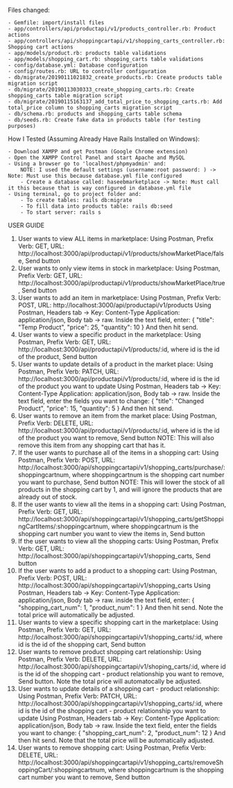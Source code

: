 Files changed:

    - Gemfile: import/install files
    - app/controllers/api/productapi/v1/products_controller.rb: Product actions
    - app/controllers/api/shoppingcartapi/v1/shopping_carts_controller.rb: Shopping cart actions
    - app/models/product.rb: products table validations
    - app/models/shopping_cart.rb: shopping_carts table validations
    - config/database.yml: Database configuration
    - config/routes.rb: URL to controller configuration
    - db/migrate/20190111021832_create_products.rb: Create products table migration script
    - db/migrate/20190113030333_create_shopping_carts.rb: Create shopping_carts table migration script
    - db/migrate/20190115163137_add_total_price_to_shopping_carts.rb: Add total_price column to shopping_carts migration script
    - db/schema.rb: products and shopping_carts table schema
    - db/seeds.rb: Create fake data in products table (for testing purposes)

How I Tested (Assuming Already Have Rails Installed on Windows):

    - Download XAMPP and get Postman (Google Chrome extension)
    - Open the XAMPP Control Panel and start Apache and MySQL
    - Using a browser go to 'localhost/phpmyadmin' and:
        NOTE: I used the default settings (username:root password: ) -> Note: Must use this because database.yml file configured
        - Create a database called: haseebmarketplace -> Note: Must call it this because that is way configured in database.yml file
    - Using terminal, go to project folder and:
        - To create tables: rails db:migrate
        - To fill data into products table: rails db:seed
        - To start server: rails s

USER GUIDE
1.	 User wants to view ALL items in marketplace:
Using Postman, Prefix Verb: GET, URL: http://localhost:3000/api/productapi/v1/products/showMarketPlace/false, Send button
2.	 User wants to only view items in stock in marketplace:
Using Postman, Prefix Verb: GET, URL: http://localhost:3000/api/productapi/v1/products/showMarketPlace/true, Send button
3.	 User wants to add an item in marketplace:
     	Using Postman, Prefix Verb: POST, URL: http://localhost:3000/api/productapi/v1/products
Using Postman, Headers tab -> Key: Content-Type Application: application/json, Body tab ->    raw. Inside the text field, enter:
    	 {
        		 "title": "Temp Product",
        		 "price": 25,
         		"quantity": 10
    	 }
     	 And then hit send.
4.	 User wants to view a specific product in the marketplace:
Using Postman, Prefix Verb: GET, URL: http://localhost:3000/api/productapi/v1/products/:id, where id is the id of the product, Send button
5.	 User wants to update details of a product in the market place:
Using Postman, Prefix Verb: PATCH, URL: http://localhost:3000/api/productapi/v1/products/:id, where id is the id of the product you want to update
Using Postman, Headers tab -> Key: Content-Type Application: application/json, Body tab -> raw. Inside the text field, enter the fields you want to change:
{
        		 "title": "Changed Product",
      		 "price": 15,
      		 "quantity": 5
    	  }
     	 And then hit send.
6.	 User wants to remove an item from the market place:
Using Postman, Prefix Verb: DELETE, URL: http://localhost:3000/api/productapi/v1/products/:id, where id is the id of the product you want to remove, Send button
     	 NOTE: This will also remove this item from any shopping cart that has it. 
7.	If the user wants to purchase all of the items in a shopping cart:
Using Postman, Prefix Verb: POST, URL: http://localhost:3000/api/shoppingcartapi/v1/shopping_carts/purchase/:shoppingcartnum, where shoppingcartnum is the shopping cart number you want to purchase, Send button
NOTE: This will lower the stock of all products in the shopping cart by 1, and will ignore the products that are already out of stock.
8.	If the user wants to view all the items in a shopping cart:
Using Postman, Prefix Verb: GET, URL: http://localhost:3000/api/shoppingcartapi/v1/shopping_carts/getShoppingCartItems/:shoppingcartnum, where shoppingcartnum is the shopping cart number you want to view the items in, Send button
9.	If the user wants to view all the shopping carts:
Using Postman, Prefix Verb: GET, URL: http://localhost:3000/api/shoppingcartapi/v1/shopping_carts, Send button
10.	 If the user wants to add a product to a shopping cart:
Using Postman, Prefix Verb: POST, URL: http://localhost:3000/api/shoppingcartapi/v1/shopping_carts
Using Postman, Headers tab -> Key: Content-Type Application: application/json, Body tab -> raw. inside the text field, enter:
  	 {
      		 "shopping_cart_num": 1,
  	       	"product_num": 1
     	 }
     	 And then hit send. Note the total price will automatically be adjusted.
11.	User wants to view a specific shopping cart in the marketplace:
Using Postman, Prefix Verb: GET, URL: http://localhost:3000/api/shoppingcartapi/v1/shopping_carts/:id, where id is the id of the shopping cart, Send button
12.	 User wants to remove product shopping cart relationship:
Using Postman, Prefix Verb: DELETE, URL: http://localhost:3000/api/shoppingcartapi/v1/shoping_carts/:id, where id is the id of the shopping cart - product relationship you want to remove, Send button. Note the total price will automatocally be adjusted.
13.	  User wants to update details of a shopping cart - product relationship:
Using Postman, Prefix Verb: PATCH, URL: http://localhost:3000/api/shoppingcartapi/v1/shopping_carts/:id, where id is the id of the shopping cart - product relationship you want to update
Using Postman, Headers tab -> Key: Content-Type Application: application/json, Body tab -> raw. Inside the text field,  enter the fields you want to change:
     	  {
      		 "shopping_cart_num": 2,
        		 "product_num": 12
   	   }
      	   And then hit send. Note that the total price will be automatically adjusted.
14.	 User wants to remove shopping cart:
Using Postman, Prefix Verb: DELETE, URL: http://localhost:3000/api/shoppingcartapi/v1/shopping_carts/removeShoppingCart/:shoppingcartnum, where shoppingcartnum is the shopping cart number you want to remove, Send button
